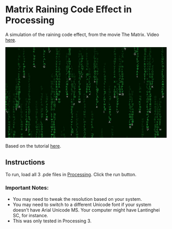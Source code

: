 # Matrix Raining Code Effect in Processing

A simulation of the raining code effect, from the movie The Matrix. Video [here](https://www.youtube.com/watch?v=5FoP782Rmvo).

[![matrix](./matrixScreenshot.jpg "matrix raining code effect")](https://www.youtube.com/watch?v=5FoP782Rmvo)

Based on the tutorial [here](https://www.youtube.com/watch?v=vTs9RBwCWw4).

## Instructions

To run, load all 3 .pde files in [Processing](https://processing.org/). Click the run button.

### Important Notes:
* You may need to tweak the resolution based on your system. 
* You may need to switch to a different Unicode font if your system doesn't have Arial Unicode MS. Your computer might have Lantinghei SC, for instance.
* This was only tested in Processing 3.